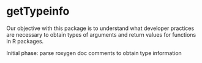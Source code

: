 # getTypeinfo

Our objective with this package is to understand what developer
practices are necessary to obtain types of arguments and return values
for functions in R packages.

Initial phase: parse roxygen doc comments to obtain type information
